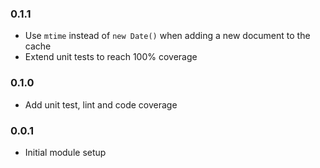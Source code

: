 ### 0.1.1
* Use `mtime` instead of `new Date()` when adding a new document to the cache
* Extend unit tests to reach 100% coverage

### 0.1.0
* Add unit test, lint and code coverage

### 0.0.1

* Initial module setup